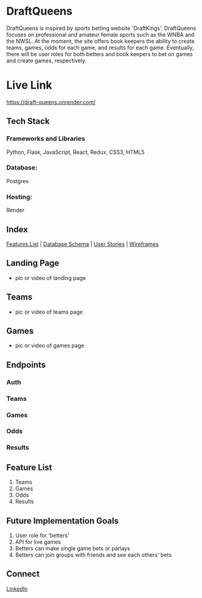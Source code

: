 # DraftQueens 
DraftQueens is inspired by sports betting website 'DraftKings'. DraftQueens focuses on professional and amateur female sports such as the WNBA and the NWSL. At the moment, the site offers book keepers the ability to create teams, games, odds for each game, and results for each game. Eventually, there will be user roles for both betters and book keepers to bet on games and create games, respectively. 


# Live Link
https://draft-queens.onrender.com/


## Tech Stack

### Frameworks and Libraries
Python, Flask, JavaScript, React, Redux, CSS3, HTML5

### Database: 
Postgres

### Hosting: 
Render


## Index
[Features List](https://github.com/OrangeTabia/Draft-Queens/wiki/MVP-Features-List) | [Database Schema](https://github.com/OrangeTabia/Draft-Queens/wiki/Database-Schema) | [User Stories](https://github.com/OrangeTabia/Draft-Queens/wiki/User-Stories) | [Wireframes](https://github.com/OrangeTabia/Draft-Queens/wiki/Wireframes)


## Landing Page
- pic or video of landing page

## Teams
- pic or video of teams page

## Games
- pic or video of games page

## Endpoints
### Auth
### Teams
### Games
### Odds
### Results


## Feature List
1. Teams
2. Games
3. Odds
4. Results

## Future Implementation Goals
1. User role for 'betters' 
2. API for live games
3. Betters can make single game bets or parlays
4. Betters can join groups with friends and see each others' bets

## Connect
[LinkedIn](https://www.linkedin.com/in/tabiaye/)

